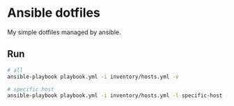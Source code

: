# Ansible dotfiles

My simple dotfiles managed by ansible.

## Run

```bash
# all
ansible-playbook playbook.yml -i inventory/hosts.yml -v

# specific host
ansible-playbook playbook.yml -i inventory/hosts.yml -l specific-host -v
```
